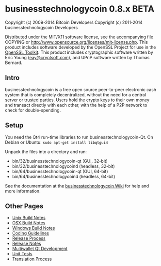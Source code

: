 businesstechnologycoin 0.8.x BETA
====================

Copyright (c) 2009-2014 Bitcoin Developers
Copyright (c) 2011-2014 businesstechnologycoin Developers

Distributed under the MIT/X11 software license, see the accompanying
file COPYING or http://www.opensource.org/licenses/mit-license.php.
This product includes software developed by the OpenSSL Project for use in the [OpenSSL Toolkit](http://www.openssl.org/). This product includes
cryptographic software written by Eric Young ([eay@cryptsoft.com](mailto:eay@cryptsoft.com)), and UPnP software written by Thomas Bernard.


Intro
---------------------
businesstechnologycoin is a free open source peer-to-peer electronic cash system that is
completely decentralized, without the need for a central server or trusted
parties.  Users hold the crypto keys to their own money and transact directly
with each other, with the help of a P2P network to check for double-spending.


Setup
---------------------
You need the Qt4 run-time libraries to run businesstechnologycoin-Qt. On Debian or Ubuntu:
	`sudo apt-get install libqtgui4`

Unpack the files into a directory and run:

- bin/32/businesstechnologycoin-qt (GUI, 32-bit)
- bin/32/businesstechnologycoind (headless, 32-bit)
- bin/64/businesstechnologycoin-qt (GUI, 64-bit)
- bin/64/businesstechnologycoind (headless, 64-bit)

See the documentation at the [businesstechnologycoin Wiki](http://businesstechnologycoin.info)
for help and more information.


Other Pages
---------------------
- [Unix Build Notes](build-unix.md)
- [OSX Build Notes](build-osx.md)
- [Windows Build Notes](build-msw.md)
- [Coding Guidelines](coding.md)
- [Release Process](release-process.md)
- [Release Notes](release-notes.md)
- [Multiwallet Qt Development](multiwallet-qt.md)
- [Unit Tests](unit-tests.md)
- [Translation Process](translation_process.md)
